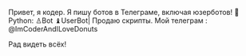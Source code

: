 Привет, я кодер. Я пишу ботов в Телеграме, включая юзерботов!
🐉 Python: ♙Bot ♝UserBot| Продаю скрипты. Мой телеграм : @ImCoderAndILoveDonuts 

Рад видеть всёх!
